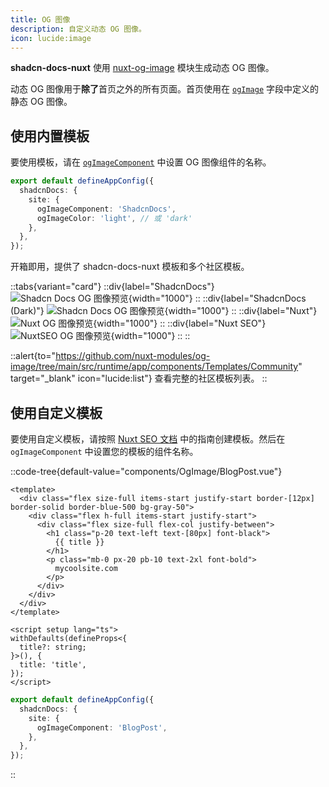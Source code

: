 ```yaml
---
title: OG 图像
description: 自定义动态 OG 图像。
icon: lucide:image
---
```


**shadcn-docs-nuxt** 使用 [nuxt-og-image](https://nuxtseo.com/og-image/getting-started/installation) 模块生成动态 OG 图像。

动态 OG 图像用于**除了**首页之外的所有页面。首页使用在 [`ogImage`](/api/configuration/shadcn-docs#site) 字段中定义的静态 OG 图像。

## 使用内置模板

要使用模板，请在 [`ogImageComponent`](/api/configuration/shadcn-docs#site) 中设置 OG 图像组件的名称。

```ts [app.config.ts]
export default defineAppConfig({
  shadcnDocs: {
    site: {
      ogImageComponent: 'ShadcnDocs',
      ogImageColor: 'light', // 或 'dark'
    },
  },
});
```

开箱即用，提供了 shadcn-docs-nuxt 模板和多个社区模板。

::tabs{variant="card"}
  ::div{label="ShadcnDocs"}
    ![Shadcn Docs OG 图像预览](/og-shadcn-docs.png){width="1000"}
  ::
  ::div{label="ShadcnDocs (Dark)"}
    ![Shadcn Docs OG 图像预览](/og-shadcn-docs-dark.png){width="1000"}
  ::
  ::div{label="Nuxt"}
    ![Nuxt OG 图像预览](/og-nuxt.png){width="1000"}
  ::
  ::div{label="Nuxt SEO"}
    ![NuxtSEO OG 图像预览](/og-nuxt-seo.png){width="1000"}
  ::
::

::alert{to="https://github.com/nuxt-modules/og-image/tree/main/src/runtime/app/components/Templates/Community" target="_blank" icon="lucide:list"}
查看完整的社区模板列表。
::

## 使用自定义模板

要使用自定义模板，请按照 [Nuxt SEO 文档](https://nuxtseo.com/og-image/getting-started/getting-familar-with-nuxt-og-image#_1-create-your-template-component) 中的指南创建模板。然后在 `ogImageComponent` 中设置您的模板的组件名称。

::code-tree{default-value="components/OgImage/BlogPost.vue"}
```vue [components/OgImage/BlogPost.vue]
<template>
  <div class="flex size-full items-start justify-start border-[12px] border-solid border-blue-500 bg-gray-50">
    <div class="flex h-full items-start justify-start">
      <div class="flex size-full flex-col justify-between">
        <h1 class="p-20 text-left text-[80px] font-black">
          {{ title }}
        </h1>
        <p class="mb-0 px-20 pb-10 text-2xl font-bold">
          mycoolsite.com
        </p>
      </div>
    </div>
  </div>
</template>

<script setup lang="ts">
withDefaults(defineProps<{
  title?: string;
}>(), {
  title: 'title',
});
</script>
```

```ts [app.config.ts]
export default defineAppConfig({
  shadcnDocs: {
    site: {
      ogImageComponent: 'BlogPost',
    },
  },
});
```
:: 